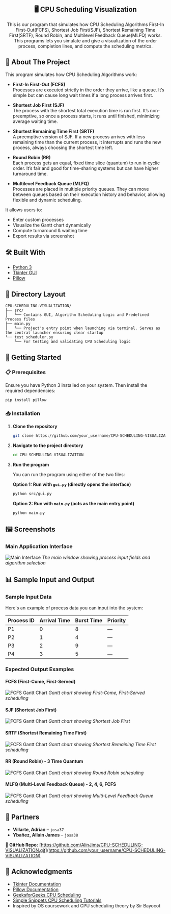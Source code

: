 <h2 align="center">🖥️ CPU Scheduling Visualization</h2>

<p align="center">
  This is our program that simulates how CPU Scheduling Algorithms
First-In First-Out(FCFS), Shortest Job First(SJF), 
Shortest Remaining Time First(SRTF), Round Robin, and 
Multilevel Feedback Queue(MLFQ) works. This programs lets you simulate and give a visualization of the order process, completion lines, and compute the scheduling metrics.
</p>

## 📘 About The Project

This program simulates how CPU Scheduling Algorithms work:

- **First-In First-Out (FCFS)**  
  Processes are executed strictly in the order they arrive, like a queue. It’s simple but can cause long wait times if a long process arrives first.

- **Shortest Job First (SJF)**  
  The process with the shortest total execution time is run first. It’s non-preemptive, so once a process starts, it runs until finished, minimizing average waiting time.

- **Shortest Remaining Time First (SRTF)**  
  A preemptive version of SJF. If a new process arrives with less remaining time than the current process, it interrupts and runs the new process, always choosing the shortest time left.

- **Round Robin (RR)**  
  Each process gets an equal, fixed time slice (quantum) to run in cyclic order. It’s fair and good for time-sharing systems but can have higher turnaround time.

- **Multilevel Feedback Queue (MLFQ)**  
  Processes are placed in multiple priority queues. They can move between queues based on their execution history and behavior, allowing flexible and dynamic scheduling.

It allows users to:
- Enter custom processes
- Visualize the Gantt chart dynamically
- Compute turnaround & waiting time
- Export results via screenshot

## 🛠️ Built With

- [Python 3](https://www.python.org/)
- [Tkinter GUI](https://docs.python.org/3/library/tkinter.html)
- [Pillow](https://python-pillow.org/)

## 📁 Directory Layout

```
CPU-SCHEDULING-VISUALIZATION/
├── src/
│   └── Contains GUI, Algorithm Scheduling Logic and Predefined Process files
├── main.py
│   └── Project's entry point when launching via terminal. Serves as the central launcher ensuring clear startup
└── test_scheduler.py
    └── For testing and validating CPU Scheduling logic
```

## 🚀 Getting Started

### 📋 Prerequisites

Ensure you have Python 3 installed on your system. Then install the required dependencies:

```bash
pip install pillow
```

### 📥 Installation

1. **Clone the repository**
   ```bash
   git clone https://github.com/your_username/CPU-SCHEDULING-VISUALIZATION.git
   ```

2. **Navigate to the project directory**
   ```bash
   cd CPU-SCHEDULING-VISUALIZATION
   ```

3. **Run the program**
   
   You can run the program using either of the two files:
   
   **Option 1: Run with `gui.py` (directly opens the interface)**
   ```bash
   python src/gui.py
   ```
   
   **Option 2: Run with `main.py` (acts as the main entry point)**
   ```bash
   python main.py
   ```
## 🖼️ Screenshots

### Main Application Interface
![Main Interface](docs/images/maininterface.png)
*The main window showing process input fields and algorithm selection*

## 📊 Sample Input and Output

### Sample Input Data

Here's an example of process data you can input into the system:

| Process ID | Arrival Time | Burst Time | Priority |
|------------|--------------|------------|----------|
| P1         | 0            | 8          | —        |
| P2         | 1            | 4          | —        |
| P3         | 2            | 9          | —        |
| P4         | 3            | 5          | —        |

### Expected Output Examples

#### FCFS (First-Come, First-Served)
![FCFS Gantt Chart](docs/images/fcfs.png)
*Gantt chart showing First-Come, First-Served scheduling*

#### SJF (Shortest Job First)
![FCFS Gantt Chart](docs/images/sjf.png)
*Gantt chart showing Shortest Job First*

#### SRTF (Shortest Remaining Time First)
![FCFS Gantt Chart](docs/images/srtf.png)
*Gantt chart showing Shortest Remaining Time First scheduling*

#### RR (Round Robin) - 3 Time Quantum
![FCFS Gantt Chart](docs/images/rr.png)
*Gantt chart showing Round Robin scheduling*

#### MLFQ (Multi-Level Feedback Queue) - 2, 4, 6, FCFS 
![FCFS Gantt Chart](docs/images/mlfq.png)
*Gantt chart showing Multi-Level Feedback Queue scheduling*

## 👥 Partners

* **Villarte, Adrian** – `josa37`
* **Ybañez, Allain James** – `josa38`

**🔗 GitHub Repo:** [https://github.com/AlinJims/CPU-SCHEDULING-VISUALIZATION.git](https://github.com/your_username/CPU-SCHEDULING-VISUALIZATION)

## 🙌 Acknowledgments

* [Tkinter Documentation](https://docs.python.org/3/library/tkinter.html)
* [Pillow Documentation](https://python-pillow.org/)
* [GeeksforGeeks CPU Scheduling](https://www.geeksforgeeks.org/cpu-scheduling-in-operating-systems/)
* [Simple Snippets CPU Scheduling Tutorials](https://www.youtube.com/watch?v=AiVKIdGheEU&list=PLIY8eNdw5tW_lHyageTADFKBt9weJXndE)
* Inspired by OS coursework and CPU scheduling theory by Sir Bayocot

